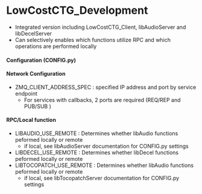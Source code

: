 # LowCostCTG_Development

- Integrated version including LowCostCTG_Client, libAudioServer and libDecelServer
- Can selectively enables which functions utilize RPC and which operations are performed locally

#### Configuration (CONFIG.py)

#### Network Configuration
- ZMQ_CLIENT_ADDRESS_SPEC : specified IP address and port by service endpoint
  - For services with callbacks, 2 ports are required (REQ/REP and PUB/SUB )

#### RPC/Local function 
- LIBAUDIO_USE_REMOTE : Determines whether libAudio functions peformed locally or remote
  - if local, see libAudioServer documentation for CONFIG.py settings
- LIBDECEL_USE_REMOTE : Determines whether libDecel functions peformed locally or remote 
- LIBTOCOPATCH_USE_REMOTE : Determines whether libAudio functions peformed locally or remote
  - if local, see libTocopatchServer documentation for CONFIG.py settings

